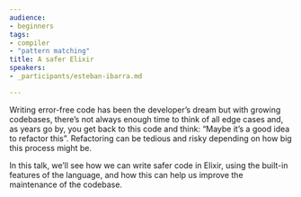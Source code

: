 ```yaml
---
audience:
- beginners
tags:
- compiler
- "pattern matching"
title: A safer Elixir
speakers:
- _participants/esteban-ibarra.md

---
```

Writing error-free code has been the developer’s dream but with growing codebases, there’s not always enough time to think of all edge cases and, as years go by, you get back to this code and think: “Maybe it’s a good idea to refactor this”. Refactoring can be tedious and risky depending on how big this process might be.  
  
In this talk, we’ll see how we can write safer code in Elixir, using the built-in features of the language, and how this can help us improve the maintenance of the codebase.